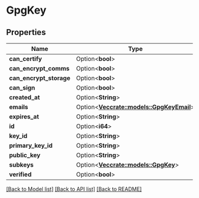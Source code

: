 # GpgKey

## Properties

Name | Type | Description | Notes
------------ | ------------- | ------------- | -------------
**can_certify** | Option<**bool**> |  | [optional]
**can_encrypt_comms** | Option<**bool**> |  | [optional]
**can_encrypt_storage** | Option<**bool**> |  | [optional]
**can_sign** | Option<**bool**> |  | [optional]
**created_at** | Option<**String**> |  | [optional]
**emails** | Option<[**Vec<crate::models::GpgKeyEmail>**](GPGKeyEmail.md)> |  | [optional]
**expires_at** | Option<**String**> |  | [optional]
**id** | Option<**i64**> |  | [optional]
**key_id** | Option<**String**> |  | [optional]
**primary_key_id** | Option<**String**> |  | [optional]
**public_key** | Option<**String**> |  | [optional]
**subkeys** | Option<[**Vec<crate::models::GpgKey>**](GPGKey.md)> |  | [optional]
**verified** | Option<**bool**> |  | [optional]

[[Back to Model list]](../README.md#documentation-for-models) [[Back to API list]](../README.md#documentation-for-api-endpoints) [[Back to README]](../README.md)


